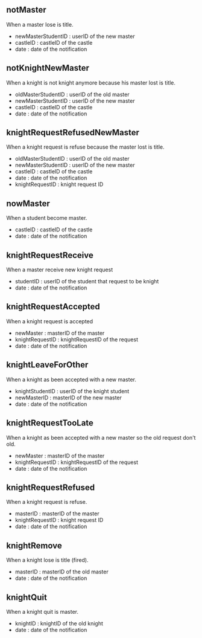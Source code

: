 ## notMaster 
When a master lose is title. <br/>
* newMasterStudentID : userID of the new master
* castleID : castleID of the castle
* date : date of the notification

## notKnightNewMaster
When a knight is not knight anymore because his master lost is title. <br/>
* oldMasterStudentID : userID of the old master
* newMasterStudentID : userID of the new master
* castleID : castleID of the castle
* date : date of the notification

## knightRequestRefusedNewMaster
When a knight request is refuse because the master lost is title. <br/>
* oldMasterStudentID : userID of the old master
* newMasterStudentID : userID of the new master
* castleID : castleID of the castle
* date : date of the notification
* knightRequestID : knight request ID

## nowMaster
When a student become master. <br/>
* castleID : castleID of the castle
* date : date of the notification

## knightRequestReceive
When a master receive new knight request <br/>
* studentID : userID of the student that request to be knight
* date : date of the notification

## knightRequestAccepted
When a knight request is accepted <br/>
* newMaster : masterID of the master
* knightRequestID : knightRequestID of the request
* date : date of the notification

## knightLeaveForOther
When a knight as been accepted with a new master. <br/>
* knightStudentID : userID of the knight student
* newMasterID : masterID of the new master
* date : date of the notification

## knightRequestTooLate
When a knight as been accepted with a new master so the old request don't old. <br/>
* newMaster : masterID of the master
* knightRequestID : knightRequestID of the request
* date : date of the notification

## knightRequestRefused
When a knight request is refuse. <br/>
* masterID : masterID of the master
* knightRequestID : knight request ID
* date : date of the notification

## knightRemove
When a knight lose is title (fired). <br/>
* masterID : masterID of the old master
* date : date of the notification

## knightQuit
When a knight quit is master. <br/>
* knightID : knightID of the old knight
* date : date of the notification
